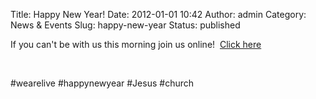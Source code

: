 Title: Happy New Year!
Date: 2012-01-01 10:42
Author: admin
Category: News &amp; Events
Slug: happy-new-year
Status: published

If you can't be with us this morning join us online!  [Click
here](http://ffc-upstate.org/?page_id=366 "Listen LIVE!")

 

\#wearelive \#happynewyear \#Jesus \#church
